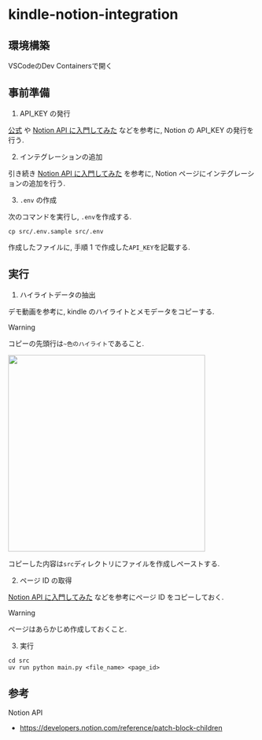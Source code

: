 # kindle-notion-integration

## 環境構築

VSCodeのDev Containersで開く

## 事前準備

1. API_KEY の発行

[公式](https://www.notion.com/ja/help/create-integrations-with-the-notion-api)
や
[Notion API に入門してみた](https://qiita.com/ulxsth/items/3434471ac91f8fa311cf)
などを参考に, Notion の API_KEY の発行を行う.

2. インテグレーションの追加

引き続き
[Notion API に入門してみた](https://qiita.com/ulxsth/items/3434471ac91f8fa311cf)
を参考に, Notion ページにインテグレーションの追加を行う.

3. `.env` の作成

次のコマンドを実行し, `.env`を作成する.

```
cp src/.env.sample src/.env
```

作成したファイルに, 手順 1 で作成した`API_KEY`を記載する.

## 実行

1. ハイライトデータの抽出

デモ動画を参考に, kindle のハイライトとメモデータをコピーする.

> [!WARNING]
> コピーの先頭行は`~色のハイライト`であること.

<img src="kindle-memo.gif" width="400">

コピーした内容は`src`ディレクトリにファイルを作成しペーストする.

2. ページ ID の取得

[Notion API に入門してみた](https://qiita.com/ulxsth/items/3434471ac91f8fa311cf)
などを参考にページ ID をコピーしておく.

> [!WARNING]
> ページはあらかじめ作成しておくこと.

3. 実行

```
cd src
uv run python main.py <file_name> <page_id>
```

## 参考

Notion API

- https://developers.notion.com/reference/patch-block-children
